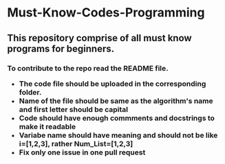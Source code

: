 # Must-Know-Codes-Programming

<h2>This repository comprise of all must know programs for beginners.

<h3> To contribute to the repo read the README file.

* The code file should be uploaded in the corresponding folder.
* Name of the file should be same as the algorithm's name and first letter should be capital
* Code should have enough commments and docstrings to make it readable
* Variabe name should have meaning and should not be like i=[1,2,3], rather Num_List=[1,2,3]
* Fix only one issue in one pull request
